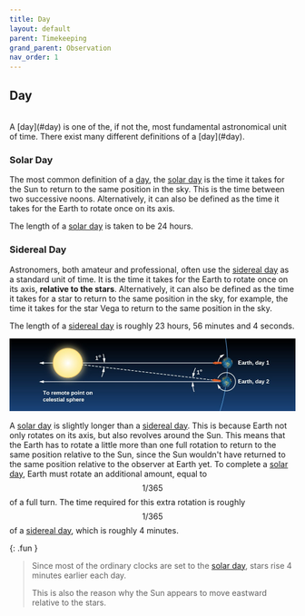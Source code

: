 ```yaml
---
title: Day
layout: default
parent: Timekeeping
grand_parent: Observation
nav_order: 1
---
```


## Day

<br />
A [day](#day) is one of the, if not the, most fundamental astronomical unit of time. There exist many different definitions of a [day](#day).

### Solar Day

The most common definition of a [day](#day), the [solar day](#solar-day) is the time it takes for the Sun to return to the same position in the sky. This is the time between two successive noons. Alternatively, it can also be defined as the time it takes for the Earth to rotate once on its axis.

The length of a [solar day](#solar-day) is taken to be 24 hours.

### Sidereal Day

Astronomers, both amateur and professional, often use the [sidereal day](#sidereal-day) as a standard unit of time. It is the time it takes for the Earth to rotate once on its axis, **relative to the stars**. Alternatively, it can also be defined as the time it takes for a star to return to the same position in the sky, for example, the time it takes for the star Vega to return to the same position in the sky.

The length of a [sidereal day](#sidereal-day) is roughly 23 hours, 56 minutes and 4 seconds.

![Solar Sidereal Difference](../../assets/images/observation/timekeeping/day/solar%20sidereal%20difference.jpg)

A [solar day](#solar-day) is slightly longer than a [sidereal day](#sidereal-day). This is because Earth not only rotates on its axis, but also revolves around the Sun. This means that the Earth has to rotate a little more than one full rotation to return to the same position relative to the Sun, since the Sun wouldn't have returned to the same position relative to the observer at Earth yet. To complete a [solar day](#solar-day), Earth must rotate an additional amount, equal to $$1/365$$ of a full turn. The time required for this extra rotation is roughly $$1/365$$ of a [sidereal day](#sidereal-day), which is roughly 4 minutes.

{: .fun }

> Since most of the ordinary clocks are set to the [solar day](#solar-day), stars rise 4 minutes earlier each day.
>
> This is also the reason why the Sun appears to move eastward relative to the stars.
